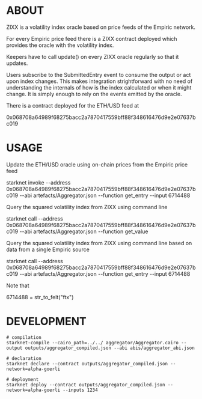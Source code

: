 ABOUT
=====

ZIXX is a volatility index oracle based on price feeds of the Empiric network.

For every Empiric price feed there is a ZIXX contract deployed which provides
the oracle with the volatility index.

Keepers have to call update() on every ZIXX oracle regularly so that it updates.

Users subscribe to the SubmittedEntry event to consume the output or act upon
index changes.  This makes integration strightforward with no need of
understanding the internals of how is the index calculated or when it might
change.  It is simply enough to rely on the events emitted by the oracle.

There is a contract deployed for the ETH/USD feed at

0x068708a64989f68275bacc2a7870417559bff88f348616476d9e2e07637bc019


USAGE
=====

Update the ETH/USD oracle using on-chain prices from the Empiric price feed

  starknet invoke --address 0x068708a64989f68275bacc2a7870417559bff88f348616476d9e2e07637bc019 --abi artefacts/Aggregator.json --function get_entry --input 6714488

Query the squared volatility index from ZIXX using command line

  starknet call --address 0x068708a64989f68275bacc2a7870417559bff88f348616476d9e2e07637bc019 --abi artefacts/Aggregator.json --function get_value

Query the squared volatility index from ZIXX using command line based on data
from a single Empiric source

  starknet call --address 0x068708a64989f68275bacc2a7870417559bff88f348616476d9e2e07637bc019 --abi artefacts/Aggregator.json --function get_entry --input 6714488

Note that

  6714488 = str_to_felt("ftx")


DEVELOPMENT
===========

```
# compilation
starknet-compile --cairo_path=../../ aggregator/Aggregator.cairo --output outputs/aggregator_compiled.json --abi abis/aggregator_abi.json

# declaration
starknet declare --contract outputs/aggregator_compiled.json --network=alpha-goerli

# deployment
starknet deploy --contract outputs/aggregator_compiled.json --network=alpha-goerli --inputs 1234
```
